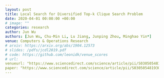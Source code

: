 ```yaml
---
layout: post
title: Local Search for Diversified Top-k Clique Search Problem
date: 2020-04-01 00:00:00 +00:00
# image: ""
categories: research
author: Jun Wu
authors: [Jun Wu, Chu-Min Li, Lu Jiang, Junping Zhou, Minghao Yin*]
venue: Computers & Operations Research
# arxiv: https://arxiv.org/abs/1904.12573
# slides: /pdfs/jcdl2019.pdf
# code: https://github.com/leonidk/venue_scores
# url: 
venueurl: "https://www.sciencedirect.com/science/article/pii/S0305054819303090"
paper: "https://www.sciencedirect.com/science/article/pii/S0305054819303090/pdfft?md5=4ac5a8cbe9dfd864131cee78a8ebfecf&pid=1-s2.0-S0305054819303090-main.pdf"
---
```

